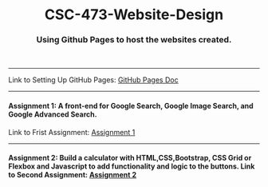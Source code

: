 <h1 align="center"> CSC-473-Website-Design </h1>
<h3 align="center"> Using Github Pages to host the websites created. </h3>
<br>
<hr>
Link to Setting Up GitHub Pages: <a href="https://docs.github.com/en/pages/getting-started-with-github-pages/creating-a-github-pages-site"> GitHub Pages Doc </a> 
<br>
<hr>
<h4>Assignment 1: A front-end for Google Search, Google Image Search, and Google Advanced Search.</h4>
Link to Frist Assignment: <a href="https://jiac-lin.github.io/Web-Design/Assignment_1/"> Assignment 1 </a>
<hr>
<h4>Assignment 2: Build a calculator with HTML,CSS,Bootstrap, CSS Grid or Flexbox and Javascript to add functionality and logic to the buttons.
Link to Second Assignment: <a href="https://jiac-lin.github.io/Web-Design/Assignment_2/"> Assignment 2 </a>
